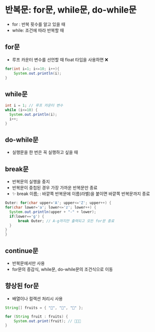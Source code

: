 # 반복문: for문, while문, do-while문

- for : 반복 횟수를 알고 있을 때
- while: 조건에 따라 반복할 때

## for문

- 루프 카운터 변수를 선언할 때 float 타입을 사용하면 ❌

```java
for(int i=1; i<=10; i++){
    System.out.println(i);
}
```

## while문

```java
int i = 1; // 루프 카운터 변수
while (i<=10) {
  System.out.println(i);
  i++;
}
```

## do-while문

- 실행문을 한 번은 꼭 실행하고 싶을 때

## break문

- 반복문의 실행을 중지
- 반복문이 중첩된 경우 가장 가까운 반복문만 종료
- ✨ break 이름; : 바깥쪽 반복문에 이름(라벨)을 붙이면 바깥쪽 반복문까지 종료

```java
Outer: for(char upper='A'; upper<='Z'; upper++) {
for(char lower='a'; lower<='z'; lower++) {
  System.out.println(upper + "-" + lower);
  if(lower=='g') {
      break Outer; // A-g까지만 출력되고 모든 for문 종료
  }
}
}
```

## continue문

- 반복문에서만 사용
- for문의 증감식, while문, do-while문의 조건식으로 이동

## 향상된 for문

- 배열이나 컬렉션 처리시 사용

```java
String[] fruits = { "🍉", "🥝", "🍌" };

for (String fruit : fruits) {
    System.out.print(fruit); // 🍉🥝🍌
}
```
